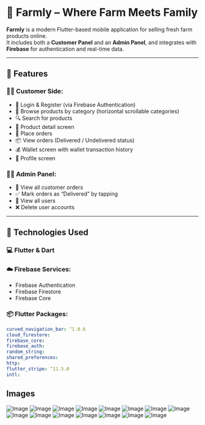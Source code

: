 # 🐄 Farmly – Where Farm Meets Family

**Farmly** is a modern Flutter-based mobile application for selling fresh farm products online.  
It includes both a **Customer Panel** and an **Admin Panel**, and integrates with **Firebase** for authentication and real-time data.

---

## 🌟 Features

### 👩‍🌾 Customer Side:
- 🔐 Login & Register (via Firebase Authentication)
- 🧺 Browse products by category (horizontal scrollable categories)
- 🔍 Search for products
- 📄 Product detail screen
- 🛒 Place orders
- 📦 View orders (Delivered / Undelivered status)
- 💰 Wallet screen with wallet transaction history
- 🙍 Profile screen

### 👩‍💼 Admin Panel:
- 📃 View all customer orders
- ✅ Mark orders as “Delivered” by tapping
- 👥 View all users
- ❌ Delete user accounts

---

## 🔧 Technologies Used

### 💻 Flutter & Dart

### ☁️ Firebase Services:
- Firebase Authentication  
- Firebase Firestore  
- Firebase Core  

### 📦 Flutter Packages:

```yaml
curved_navigation_bar: ^1.0.6
cloud_firestore:
firebase_core:
firebase_auth:
random_string:
shared_preferences:
http:
flutter_stripe: ^11.5.0
intl:
```

## Images
![Image](https://github.com/user-attachments/assets/6818a3c3-7820-4e71-a3c3-2ab8f717e091)
![Image](https://github.com/user-attachments/assets/730bfc20-10b9-4c5c-ad1a-1307a50fb165)
![Image](https://github.com/user-attachments/assets/1c479010-fd43-4b3d-91e2-0983fa3c686c)
![Image](https://github.com/user-attachments/assets/c4a311ac-937d-4ff8-920b-5c89be9df6ec)
![Image](https://github.com/user-attachments/assets/e04b3b76-b242-48ef-a0f5-ab7c9d7c55d8)
![Image](https://github.com/user-attachments/assets/afd9f705-b3f2-4201-9d95-18b5c8ad2984)
![Image](https://github.com/user-attachments/assets/4a576e49-ee78-4752-bd59-9b26a61411b0)
![Image](https://github.com/user-attachments/assets/5f9bcc47-74a7-4b0f-82c2-ede25e9e2f17)
![Image](https://github.com/user-attachments/assets/a2dac603-f62a-4686-ab18-af25d9103430)
![Image](https://github.com/user-attachments/assets/07161aa4-a7ff-42ff-9add-67a0deac4a51)
![Image](https://github.com/user-attachments/assets/bfb267ad-a228-4619-8c2f-89ac30b8d18f)
![Image](https://github.com/user-attachments/assets/1ba61b01-8582-49ed-86e3-a375ba2cf462)
![Image](https://github.com/user-attachments/assets/cc9280d4-a3f3-4398-9542-3a60f75b2ede)
![Image](https://github.com/user-attachments/assets/6f4f8f04-1a4d-44f5-8cb6-ebbb0b345c21)
![Image](https://github.com/user-attachments/assets/bac673e7-2704-4330-8ed6-a20c94cb2d20)

